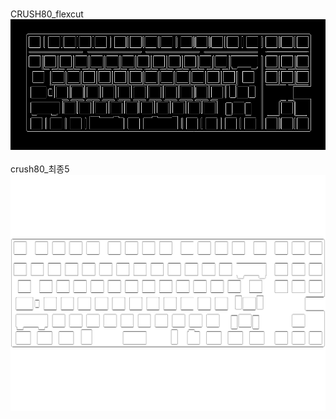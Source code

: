 <br/>CRUSH80_flexcut<br/>![image](./CRUSH80_flexcut.png)<br/>
<br/>crush80_최종5<br/>![image](./crush80_최종5.png)<br/>
